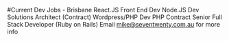 #Current Dev Jobs - Brisbane
 React.JS Front End Dev
 Node.JS Dev
 Solutions Architect (Contract)
 Wordpress/PHP Dev
 PHP Contract
 Senior Full Stack Developer (Ruby on Rails)
 	Email mike@seventwenty.com.au for more info 
